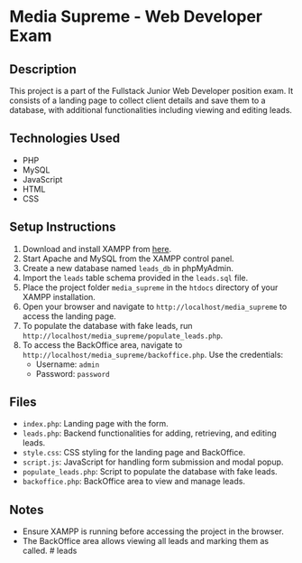 # Media Supreme - Web Developer Exam

## Description

This project is a part of the Fullstack Junior Web Developer position exam. It consists of a landing page to collect client details and save them to a database, with additional functionalities including viewing and editing leads.

## Technologies Used

- PHP
- MySQL
- JavaScript
- HTML
- CSS

## Setup Instructions

1. Download and install XAMPP from [here](https://www.apachefriends.org/index.html).
2. Start Apache and MySQL from the XAMPP control panel.
3. Create a new database named `leads_db` in phpMyAdmin.
4. Import the `leads` table schema provided in the `leads.sql` file.
5. Place the project folder `media_supreme` in the `htdocs` directory of your XAMPP installation.
6. Open your browser and navigate to `http://localhost/media_supreme` to access the landing page.
7. To populate the database with fake leads, run `http://localhost/media_supreme/populate_leads.php`.
8. To access the BackOffice area, navigate to `http://localhost/media_supreme/backoffice.php`. Use the credentials:
   - Username: `admin`
   - Password: `password`

## Files

- `index.php`: Landing page with the form.
- `leads.php`: Backend functionalities for adding, retrieving, and editing leads.
- `style.css`: CSS styling for the landing page and BackOffice.
- `script.js`: JavaScript for handling form submission and modal popup.
- `populate_leads.php`: Script to populate the database with fake leads.
- `backoffice.php`: BackOffice area to view and manage leads.

## Notes

- Ensure XAMPP is running before accessing the project in the browser.
- The BackOffice area allows viewing all leads and marking them as called.
#   l e a d s  
 